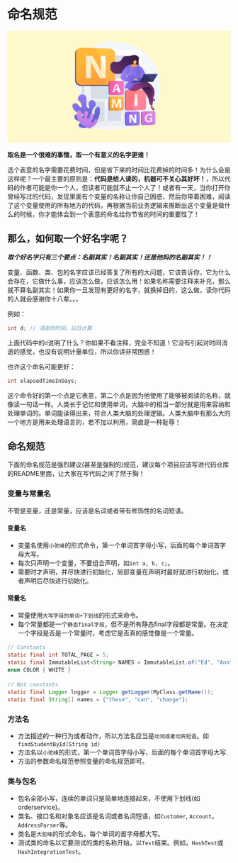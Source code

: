 # 命名规范

![naming](../../images/naming.webp)

**取名是一个很难的事情，取一个有意义的名字更难！**

选个表意的名字需要花费时间，但是省下来的时间比花费掉的时间多！为什么会是这样呢？一个最主要的原则是：**代码是给人读的，机器可不关心其好坏！**，所以代码的作者可能是你一个人，但读者可能就不止一个人了！或者有一天，当你打开你曾经写过的代码，发现里面有个变量的名称让你自己困惑，然后你带着困难，阅读了这个变量使用的所有地方的代码，再根据当前业务逻辑来推断出这个变量是做什么的时候，你才能体会到一个表意的命名给你节省的时间的重要性了！

## 那么，如何取一个好名字呢？

***取个好名字只有三个要点：名副其实！名副其实！还是他妈的名副其实！！***

变量、函数、类、包的名字应该已经答复了所有的大问题，它该告诉你，它为什么会存在，它做什么事，应该怎么做，应该怎么用！如果名称需要注释来补充，那么就不算名副其实！如果你一旦发现有更好的名字，就换掉旧的，这么做，读你代码的人就会感谢你十八辈。。。

例如：
```java
int d; // 消逝的时间，以日计算
```

上面代码中的`d`说明了什么？你如果不看注释，完全不知道！它没有引起对时间消逝的感觉，也没有说明计量单位，所以你讲非常困惑！

也许这个命名可能更好：

```java
int elapsedTimeInDays;
```

这个命令好的第一个点是它表意，第二个点是因为他使用了能够被阅读的名称，就像读一句话一样。人类长于记忆和使用单词，大脑中的相当一部分就是用来容纳和处理单词的。单词能读得出来，符合人类大脑的处理逻辑。人类大脑中有那么大的一个地方是用来处理语言的，若不加以利用，简直是一种耻辱！

## 命名规范

下面的命名规范是强烈建议(甚至是强制的)规范，建议每个项目应该写进代码仓库的README里面，让大家在写代码之间了然于胸！

### 变量与常量名

不管是变量，还是常量，应该是名词或者带有修饰性的名词短语。

#### 变量名
* 变量名使用`小驼峰`的形式命令，第一个单词首字母小写，后面的每个单词首字母大写。
* 每次只声明一个变量，不要组合声明，如`int a, b, c;`。
* 需要时才声明，并尽快进行初始化，局部变量在声明时最好就进行初始化，或者声明后尽快进行初始化。

#### 常量名
* 常量使用`大写字母的单词+下划线`的形式来命令。
* 每个常量都是一个`静态final字段`，但不是所有静态final字段都是常量。在决定一个字段是否是一个常量时，考虑它是否真的感觉像是一个常量。
```java
// Constants
static final int TOTAL_PAGE = 5;
static final ImmutableList<String> NAMES = ImmutableList.of("Ed", "Ann");
enum COLOR { WHITE }

// Not constants
static final Logger logger = Logger.getLogger(MyClass.getName());
static final String[] names = {"these", "can", "change"};
```

### 方法名
* 方法描述的一种行为或者动作，所以方法名应当是`动词或者动宾短语`。如`findStudentById(String id)`
* 方法名以`小驼峰`的形式，第一个单词首字母小写，后面的每个单词首字母大写.
* 方法的参数命名规范参照变量的命名规范即可。

### 类与包名

* 包名全部小写，连续的单词只是简单地连接起来，不使用下划线(如 orderservice)。
* 类名、接口名和对象名应该是名词或者名词短语，如`Customer`, `Account`， `AddressParser`等。
* 类名是`大驼峰`的形式命名，每个单词的首字母都大写。
* 测试类的命名以它要测试的类的名称开始，以`Test`结束。例如，`HashTest`或`HashIntegrationTest`。